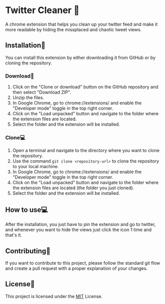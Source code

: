 # Twitter Cleaner 🧹

A chrome extension that helps you clean up your twitter feed and make it more readable by hiding the missplaced and chaotic tweet views.

## Installation🔧
You can install this extension by either downloading it from GitHub or by cloning the repository.

### Download💾
1. Click on the "Clone or download" button on the GitHub repository and then select "Download ZIP".
2. Unzip the files.
3. In Google Chrome, go to chrome://extensions/ and enable the "Developer mode" toggle in the top right corner.
4. Click on the "Load unpacked" button and navigate to the folder where the extension files are located.
5. Select the folder and the extension will be installed.

### Clone💻
1. Open a terminal and navigate to the directory where you want to clone the repository.
2. Use the command `git clone <repository-url>` to clone the repository to your local machine.
3. In Google Chrome, go to chrome://extensions/ and enable the "Developer mode" toggle in the top right corner.
4. Click on the "Load unpacked" button and navigate to the folder where the extension files are located (the folder you just cloned).
5. Select the folder and the extension will be installed.

## How to use💻
After the installation, you just have to pin the extension and go to twitter, and whenever you want to hide the views just click the icon 1 time and that's it.

## Contributing🤝
If you want to contribute to this project, please follow the standard git flow and create a pull request with a proper explanation of your changes.

## License📜
This project is licensed under the [MIT](LICENSE) License.
